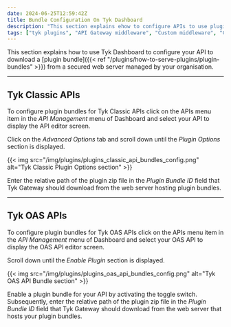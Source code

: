 ```yaml
---
date: 2024-06-25T12:59:42Z
title: Bundle Configuration On Tyk Dashboard
description: "This section explains ehow to configure APIs to use plugin bundles deployed on a remote web server"
tags: ["tyk plugins", "API Gateway middleware", "Custom middleware", "Custom API request"]
---
```


This section explains how to use Tyk Dashboard to configure your API to download a [plugin bundle]({{< ref "/plugins/how-to-serve-plugins/plugin-bundles" >}}) from a secured web server managed by your organisation.

---

## Tyk Classic APIs

To configure plugin bundles for Tyk Classic APIs click on the APIs menu item in the *API Management* menu of Dashboard and select your API to display the API editor screen.

Click on the *Advanced Options* tab and scroll down until the *Plugin Options* section is displayed.

{{< img src="/img/plugins/plugins_classic_api_bundles_config.png" alt="Tyk Classic Plugin Options section" >}}

Enter the relative path of the plugin zip file in the *Plugin Bundle ID* field that Tyk Gateway should download from the web server hosting plugin bundles.

---

## Tyk OAS APIs 

To configure plugin bundles for Tyk OAS APIs click on the APIs menu item in the *API Management* menu of Dashboard and select your OAS API to display the OAS API editor screen.

Scroll down until the *Enable Plugin* section is displayed.

{{< img src="/img/plugins/plugins_oas_api_bundles_config.png" alt="Tyk OAS API Bundle section" >}}

Enable a plugin bundle for your API by activating the toggle switch. Subsequently, enter the relative path of the plugin zip file in the *Plugin Bundle ID* field that Tyk Gateway should download from the web server that hosts your plugin bundles.
